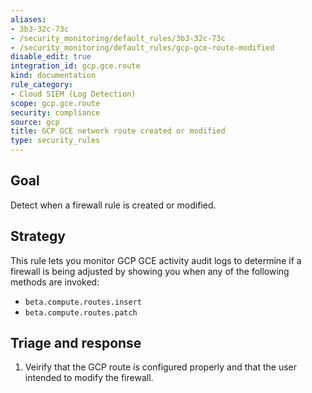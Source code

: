 ```yaml
---
aliases:
- 3b3-32c-73c
- /security_monitoring/default_rules/3b3-32c-73c
- /security_monitoring/default_rules/gcp-gce-route-modified
disable_edit: true
integration_id: gcp.gce.route
kind: documentation
rule_category:
- Cloud SIEM (Log Detection)
scope: gcp.gce.route
security: compliance
source: gcp
title: GCP GCE network route created or modified
type: security_rules
---
```


## Goal
Detect when a firewall rule is created or modified. 

## Strategy
This rule lets you monitor GCP GCE activity audit logs to determine if a firewall is being adjusted by showing you when any of the following methods are invoked:

* `beta.compute.routes.insert`
* `beta.compute.routes.patch`

## Triage and response
1. Veirify that the GCP route is configured properly and that the user intended to modify the firewall.
